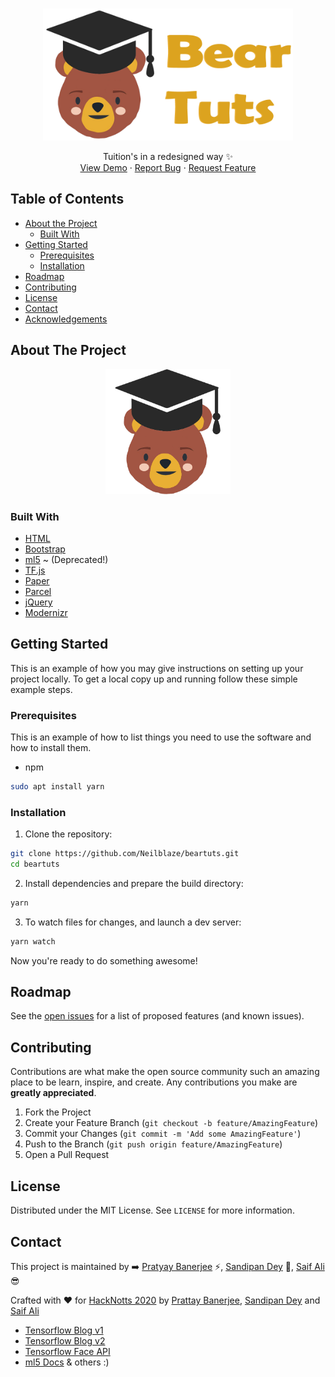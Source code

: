 <br />
<p align="center">
  <a href="https://beartuts.netlify.app/">
    <img src="https://raw.githubusercontent.com/Neilblaze/beartuts/main/resources/images/beartuts.png" width="400px" alt="SecurePDF" >
  </a>

  <p align="center">
    Tuition's in a redesigned way ✨
    <br />
    <a href="https://beartuts.netlify.app">View Demo</a>
    ·
    <a href="https://github.com/Neilblaze/beartuts/issues/new/choose">Report Bug</a>
    ·
    <a href="https://github.com/Neilblaze/beartuts/issues">Request Feature</a>
  </p>
</p>



<!-- TABLE OF CONTENTS -->
## Table of Contents

* [About the Project](#about-the-project)
  * [Built With](#built-with)
* [Getting Started](#getting-started)
  * [Prerequisites](#prerequisites)
  * [Installation](#installation)
* [Roadmap](#roadmap)
* [Contributing](#contributing)
* [License](#license)
* [Contact](#contact)
* [Acknowledgements](#acknowledgements)



<!-- ABOUT THE PROJECT -->
## About The Project

<p align="center">
  <a href="https://beartuts.netlify.app">
    <img src="https://raw.githubusercontent.com/Neilblaze/beartuts/main/resources/images/bearscholar.png" width="200px" height="200px" alt="BearTuts" >
  </a>


### Built With

* [HTML](https://www.w3schools.com/html/)
* [Bootstrap](https://getbootstrap.com/)
* [ml5](https://ml5js.org/) ~ (Deprecated!)
* [TF.js](https://www.tensorflow.org/js)
* [Paper](https://www.npmjs.com/package/paper)
* [Parcel](https://material-ui.com/)
* [jQuery](https://jquery.com/)
* [Modernizr](https://modernizr.com/)



<!-- GETTING STARTED -->
## Getting Started

This is an example of how you may give instructions on setting up your project locally.
To get a local copy up and running follow these simple example steps.

### Prerequisites

This is an example of how to list things you need to use the software and how to install them.
* npm
```sh
sudo apt install yarn
```

### Installation

1. Clone the repository:

```bash
git clone https://github.com/Neilblaze/beartuts.git
cd beartuts
```

2. Install dependencies and prepare the build directory:

```bash
yarn
```

3. To watch files for changes, and launch a dev server:

```bash
yarn watch
```

Now you're ready to do something awesome!



<!-- ROADMAP -->
## Roadmap

See the [open issues](https://github.com/Neilblaze/beartuts/issues) for a list of proposed features (and known issues).



<!-- CONTRIBUTING -->
## Contributing

Contributions are what make the open source community such an amazing place to be learn, inspire, and create. Any contributions you make are **greatly appreciated**.

1. Fork the Project
2. Create your Feature Branch (`git checkout -b feature/AmazingFeature`)
3. Commit your Changes (`git commit -m 'Add some AmazingFeature'`)
4. Push to the Branch (`git push origin feature/AmazingFeature`)
5. Open a Pull Request



<!-- LICENSE -->
## License

Distributed under the MIT License. See `LICENSE` for more information.



<!-- CONTACT -->
## Contact

This project is maintained by ➡️ [Pratyay Banerjee](https://github.com/Neilblaze) ⚡, [Sandipan Dey](https://github.com/sandipndev) 🍕, [Saif Ali](https://github.com/fias786) 😎

Crafted with ♥ for [HackNotts 2020](https://www.hacknotts.com/) by [Prattay Banerjee](https://github.com/neilblaze), [Sandipan Dey](https://github.com/sandipndev) and [Saif Ali](https://github.com/fias786)

<!-- ACKNOWLEDGEMENT -->

- [Tensorflow Blog v1](https://www.tensorflow.org/lite/models/pose_estimation/overview)
- [Tensorflow Blog v2](https://towardsdatascience.com/face-detection-on-the-browser-with-tensorflow-js-27846a5fe954)
- [Tensorflow Face API](https://github.com/justadudewhohacks/face-api.js/)
- [ml5 Docs](https://justadudewhohacks.github.io/face-api.js/docs/index.html)
& others :)
